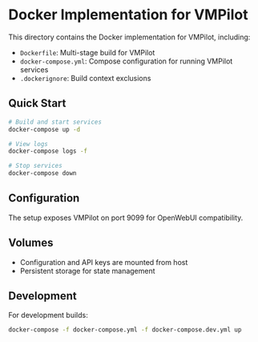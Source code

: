 # Docker Implementation for VMPilot

This directory contains the Docker implementation for VMPilot, including:

- `Dockerfile`: Multi-stage build for VMPilot
- `docker-compose.yml`: Compose configuration for running VMPilot services
- `.dockerignore`: Build context exclusions

## Quick Start

```bash
# Build and start services
docker-compose up -d

# View logs
docker-compose logs -f

# Stop services
docker-compose down
```

## Configuration

The setup exposes VMPilot on port 9099 for OpenWebUI compatibility.

## Volumes

- Configuration and API keys are mounted from host
- Persistent storage for state management

## Development

For development builds:
```bash
docker-compose -f docker-compose.yml -f docker-compose.dev.yml up
```